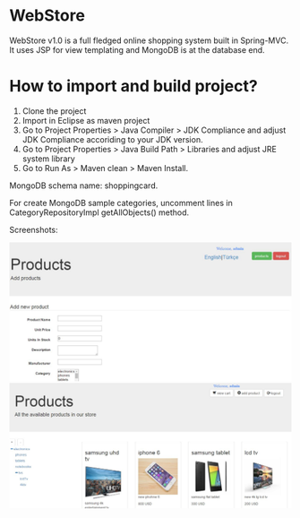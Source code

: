 WebStore
=========
WebStore v1.0 is a full fledged online shopping system built in Spring-MVC. It uses JSP for view templating and MongoDB is at the database end.


How to import and build project?
===========
1. Clone the project 
2. Import in Eclipse as maven project
3. Go to Project Properties > Java Compiler > JDK Compliance and  adjust JDK Compliance accoriding to your JDK version.
4. Go to Project Properties > Java Build Path > Libraries and adjust JRE system library
5. Go to Run As > Maven clean > Maven Install.


MongoDB schema name: shoppingcard.

For create MongoDB sample categories, uncomment lines in CategoryRepositoryImpl getAllObjects() method.

Screenshots:

![alt tag](https://raw.githubusercontent.com/bgunay/ShoppingCard/master/addProduct.JPG)
![alt tag](https://raw.githubusercontent.com/bgunay/ShoppingCard/master/products.JPG)
